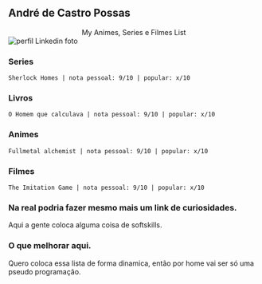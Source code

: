 ## André de Castro Possas

<center>My Animes, Series e Filmes List</center>

<img src="https://ca.slack-edge.com/TMDDFEPFU-U015H1EQD1V-014dc14e5f30-512" alt="perfil Linkedin foto" />

### Series

```
Sherlock Homes | nota pessoal: 9/10 | popular: x/10

```
### Livros

```
O Homem que calculava | nota pessoal: 9/10 | popular: x/10

```

### Animes

```
Fullmetal alchemist | nota pessoal: 9/10 | popular: x/10

```

### Filmes

```
The Imitation Game | nota pessoal: 9/10 | popular: x/10

```

### Na real podria fazer mesmo mais um link de curiosidades.

Aqui a gente coloca alguma coisa de softskills.

### O que melhorar aqui.
Quero coloca essa lista de forma dinamica, então por home vai ser só uma pseudo programação.
